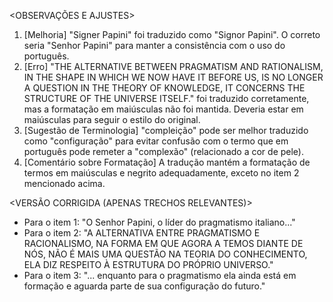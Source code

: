 <OBSERVAÇÕES E AJUSTES>
1. [Melhoria] "Signer Papini" foi traduzido como "Signor Papini". O correto seria "Senhor Papini" para manter a consistência com o uso do português.
2. [Erro] "THE ALTERNATIVE BETWEEN PRAGMATISM AND RATIONALISM, IN THE SHAPE IN WHICH WE NOW HAVE IT BEFORE US, IS NO LONGER A QUESTION IN THE THEORY OF KNOWLEDGE, IT CONCERNS THE STRUCTURE OF THE UNIVERSE ITSELF." foi traduzido corretamente, mas a formatação em maiúsculas não foi mantida. Deveria estar em maiúsculas para seguir o estilo do original.
3. [Sugestão de Terminologia] "compleição" pode ser melhor traduzido como "configuração" para evitar confusão com o termo que em português pode remeter a "complexão" (relacionado a cor de pele).
4. [Comentário sobre Formatação] A tradução mantém a formatação de termos em maiúsculas e negrito adequadamente, exceto no item 2 mencionado acima.

<VERSÃO CORRIGIDA (APENAS TRECHOS RELEVANTES)>
- Para o item 1: "O Senhor Papini, o líder do pragmatismo italiano..."
- Para o item 2: "A ALTERNATIVA ENTRE PRAGMATISMO E RACIONALISMO, NA FORMA EM QUE AGORA A TEMOS DIANTE DE NÓS, NÃO É MAIS UMA QUESTÃO NA TEORIA DO CONHECIMENTO, ELA DIZ RESPEITO À ESTRUTURA DO PRÓPRIO UNIVERSO."
- Para o item 3: "... enquanto para o pragmatismo ela ainda está em formação e aguarda parte de sua configuração do futuro."